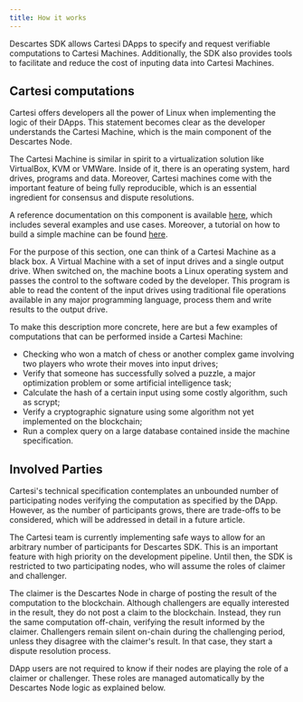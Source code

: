 ```yaml
---
title: How it works
---
```


Descartes SDK allows Cartesi DApps to specify and request verifiable computations to Cartesi Machines. Additionally, the SDK also provides tools to facilitate and reduce the cost of inputing data into Cartesi Machines.

## Cartesi computations

Cartesi offers developers all the power of Linux when implementing the logic of their DApps. This statement becomes clear as the developer understands the Cartesi Machine, which is the main component of the Descartes Node.

The Cartesi Machine is similar in spirit to a virtualization solution like VirtualBox, KVM or VMWare. Inside of it, there is an operating system, hard drives, programs and data. Moreover, Cartesi machines come with the important feature of being fully reproducible, which is an essential ingredient for consensus and dispute resolutions.

A reference documentation on this component is available [here](../machine/intro.md), which includes several examples and use cases. Moreover, a tutorial on how to build a simple machine can be found [here](../tutorials/helloworld/cartesi-machine.md).

For the purpose of this section, one can think of a Cartesi Machine as a black box. A Virtual Machine with a set of input drives and a single output drive. When switched on, the machine boots a Linux operating system and passes the control to the software coded by the developer. This program is able to read the content of the input drives using traditional file operations available in any major programming language, process them and write results to the output drive.

To make this description more concrete, here are but a few examples of computations that can be performed inside a Cartesi Machine:
- Checking who won a match of chess or another complex game involving two players who wrote their moves into input drives;
- Verify that someone has successfully solved a puzzle, a major optimization problem or some artificial intelligence task;
- Calculate the hash of a certain input using some costly algorithm, such as scrypt;
- Verify a cryptographic signature using some algorithm not yet implemented on the blockchain;
- Run a complex query on a large database contained inside the machine specification.

## Involved Parties

Cartesi's technical specification contemplates an unbounded number of participating nodes verifying the computation as specified by the DApp. However, as the number of participants grows, there are trade-offs to be considered, which will be addressed in detail in a future article.

The Cartesi team is currently implementing safe ways to allow for an arbitrary number of participants for Descartes SDK. This is an important feature with high priority on the development pipeline. Until then, the SDK is restricted to two participating nodes, who will assume the roles of claimer and challenger.

The claimer is the Descartes Node in charge of posting the result of the computation to the blockchain. Although challengers are equally interested in the result, they do not post a claim to the blockchain. Instead, they run the same computation off-chain, verifying the result informed by the claimer. Challengers remain silent on-chain during the challenging period, unless they disagree with the claimer's result. In that case, they start a dispute resolution process.

DApp users are not required to know if their nodes are playing the role of a claimer or challenger. These roles are managed automatically by the Descartes Node logic as explained below.

